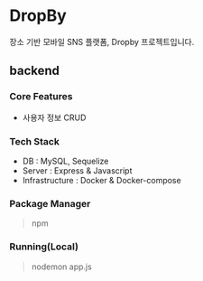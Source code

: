 # DropBy
장소 기반 모바일 SNS 플랫폼, Dropby 프로젝트입니다. 

## backend
### Core Features
- 사용자 정보 CRUD
### Tech Stack
- DB : MySQL, Sequelize
- Server : Express & Javascript
- Infrastructure : Docker & Docker-compose 

### Package Manager
> npm

### Running(Local)
> nodemon app.js
